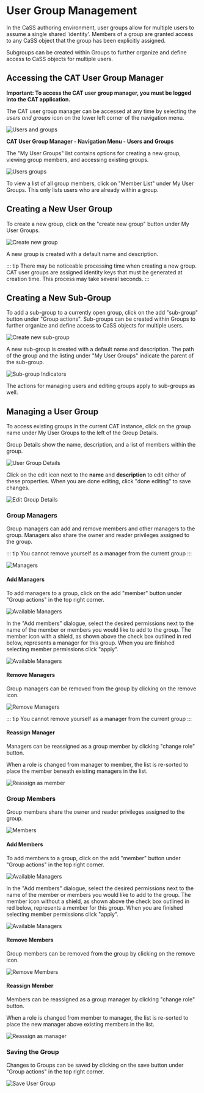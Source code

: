 # User Group Management

In the CaSS authoring environment, user groups allow for multiple users to assume a single shared &#39;identity&#39;. Members of a group are granted access to any CaSS object that the group has been explicitly assigned.

Subgroups can be created within Groups to further organize and define access to CaSS objects for multiple users.  

## Accessing the CAT User Group Manager

**Important: To access the CAT user group manager, you must be logged into the CAT application.**

The CAT user group manager can be accessed at any time by selecting the _users and groups_ icon on the lower left corner of the navigation menu.

![Users and groups](/docs/users-and-groups.png)

**CAT User Group Manager - Navigation Menu - Users and Groups**

The "My User Groups" list contains options for creating a new group, viewing group members, and accessing existing groups.

![Users groups](/docs/users-groups.png)

To view a list of all group members, click on "Member List" under My User Groups. This only lists users who are already within a group. 

## Creating a New User Group

To create a new group, click on the "create new group" button under My User Groups.

![Create new group](/docs/create-new-group.png)

A new group is created with a default name and description.

::: tip
There may be noticeable processing time when creating a new group. CAT user groups are assigned identity keys that must be generated at creation time. This process may take several seconds.
:::

## Creating a New Sub-Group

To add a sub-group to a currently open group, click on the add "sub-group" button under "Group actions".
Sub-groups can be created within Groups to further organize and define access to CaSS objects for multiple users.  

![Create new sub-group](/docs/groups-add-subgroup.png)

A new sub-group is created with a default name and description. The path of the group and the listing under "My User Groups" indicate the parent of the sub-group.

![Sub-group Indicators](/docs/groups-subgroup-indicators.png)

The actions for managing users and editing groups apply to sub-groups as well.

## Managing a User Group

To access existing groups in the current CAT instance, click on the group name under My User Groups to the left of the Group Details. 

Group Details show the name, description, and a list of members within the group. 

![User Group Details](/docs/user-group-details.png)

Click on the edit icon next to the **name** and **description** to edit either of these properties. When you are done editing, click "done editing" to save changes.

![Edit Group Details](/docs/groups-edit-details.png)

### Group Managers

Group managers can add and remove members and other managers to the group. Managers also share the owner and reader privileges assigned to the group.

::: tip
You cannot remove yourself as a manager from the current group
:::

![Managers](/docs/managers.png)

#### Add Managers

To add managers to a group, click on the add "member" button under "Group actions" in the top right corner.  

 ![Available Managers](/docs/add-managers.png)

In the "Add members" dialogue, select the desired permissions next to the name of the member or members you would like to add to the group. The member icon with a shield, as shown above the check box outlined in red below, represents a manager for this group. When you are finished selecting member permissions click "apply".

![Available Managers](/docs/available-managers.png)

#### Remove Managers

Group managers can be removed from the group by clicking on the remove icon.

![Remove Managers](/docs/remove-managers.png)

::: tip
You cannot remove yourself as a manager from the current group
:::

#### Reassign Manager

Managers can be reassigned as a group member by clicking "change role" button.

When a role is changed from manager to member, the list is re-sorted to place the member beneath existing managers in the list.

![Reassign as member](/docs/reassign-as-member.png)

### Group Members

Group members share the owner and reader privileges assigned to the group.

![Members](/docs/members.png)

#### Add Members

To add members to a group, click on the add "member" button under "Group actions" in the top right corner.  

 ![Available Managers](/docs/add-members.png)

In the "Add members" dialogue, select the desired permissions next to the name of the member or members you would like to add to the group. The member icon without a shield, as shown above the check box outlined in red below, represents a member for this group. When you are finished selecting member permissions click "apply".

![Available Managers](/docs/available-members.png)

#### Remove Members

Group members can be removed from the group by clicking on the remove icon.

![Remove Members](/docs/remove.png)

#### Reassign Member

Members can be reassigned as a group manager by clicking "change role" button.

When a role is changed from member to manager, the list is re-sorted to place the new manager above existing members in the list.

![Reassign as manager](/docs/reassign-as-manager.png)

### Saving the Group

Changes to Groups can be saved by clicking on the save button under "Group actions" in the top right corner.  

![Save User Group](/docs/save-user-group.png)
